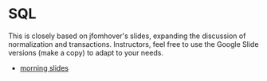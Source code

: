 # SQL

This is closely based on jfomhover's slides, expanding the discussion of normalization and transactions.  Instructors, feel free to use the Google Slide versions (make a copy) to adapt to your needs.
- [morning slides](https://docs.google.com/presentation/d/1uA57WZ1YesASrPZ8HoGUQDJfE_otDBrlxxgzcoeJUFw)
